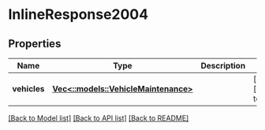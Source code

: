 # InlineResponse2004

## Properties
Name | Type | Description | Notes
------------ | ------------- | ------------- | -------------
**vehicles** | [**Vec<::models::VehicleMaintenance>**](VehicleMaintenance.md) |  | [optional] [default to null]

[[Back to Model list]](../README.md#documentation-for-models) [[Back to API list]](../README.md#documentation-for-api-endpoints) [[Back to README]](../README.md)


